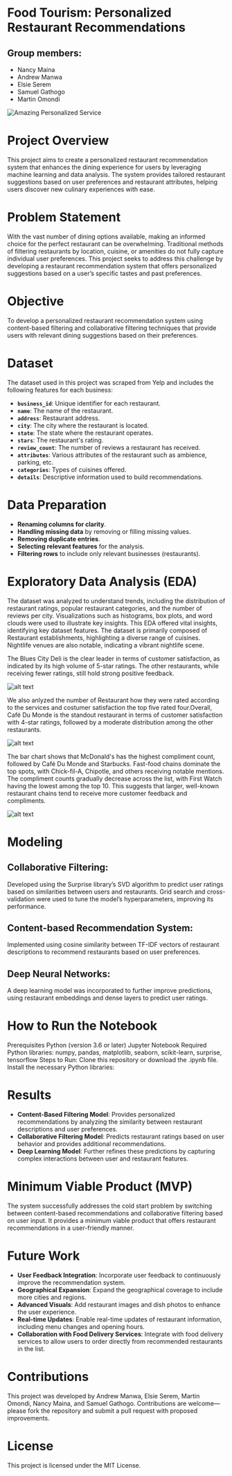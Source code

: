 # Food Tourism: Personalized Restaurant Recommendations
## Group members:
* Nancy Maina
* Andrew Manwa
* Elsie Serem
* Samuel Gathogo
* Martin Omondi
  
![Amazing Personalized Service](https://www.lsretail.com/hubfs/BLOG_5-ways-offer-amazing-personalized-service-restaurant.png)
# Project Overview
This project aims to create a personalized restaurant recommendation system that enhances the dining experience for users by leveraging machine learning and data analysis. The system provides tailored restaurant suggestions based on user preferences and restaurant attributes, helping users discover new culinary experiences with ease.

# Problem Statement
With the vast number of dining options available, making an informed choice for the perfect restaurant can be overwhelming. Traditional methods of filtering restaurants by location, cuisine, or amenities do not fully capture individual user preferences. This project seeks to address this challenge by developing a restaurant recommendation system that offers personalized suggestions based on a user’s specific tastes and past preferences.

# Objective
To develop a personalized restaurant recommendation system using content-based filtering and collaborative filtering techniques that provide users with relevant dining suggestions based on their preferences.

# Dataset
The dataset used in this project was scraped from Yelp and includes the following features for each business:

- **`business_id`**: Unique identifier for each restaurant.
- **`name`**: The name of the restaurant.
- **`address`**: Restaurant address.
- **`city`**: The city where the restaurant is located.
- **`state`**: The state where the restaurant operates.
- **`stars`**: The restaurant's rating.
- **`review_count`**: The number of reviews a restaurant has received.
- **`attributes`**: Various attributes of the restaurant such as ambience, parking, etc.
- **`categories`**: Types of cuisines offered.
- **`details`**: Descriptive information used to build recommendations.

# Data Preparation
 - **Renaming columns for clarity**.
- **Handling missing data** by removing or filling missing values.
- **Removing duplicate entries**.
- **Selecting relevant features** for the analysis.
- **Filtering rows** to include only relevant businesses (restaurants).

# Exploratory Data Analysis (EDA)
The dataset was analyzed to understand trends, including the distribution of restaurant ratings, popular restaurant categories, and the number of reviews per city. Visualizations such as histograms, box plots, and word clouds were used to illustrate key insights.
This EDA offered vital insights, identifying key dataset features. The dataset is primarily composed of  Restaurant establishments, highlighting a diverse range of cuisines. Nightlife venues are also notable, indicating a vibrant nightlife scene.
 
 The Blues City Deli is the clear leader in terms of customer satisfaction, as indicated by its high volume of 5-star ratings. The other restaurants, while receiving fewer ratings, still hold strong positive feedback.
 
 ![alt text](image.png)

 We also anlyzed the number of  Restaurant how they were rated according to the services and costumer satisfaction the top five rated four.Overall, Café Du Monde is the standout restaurant in terms of customer satisfaction with 4-star ratings, followed by a moderate distribution among the other restaurants.
 
 ![alt text](image-1.png)

 The bar chart shows that McDonald's has the highest compliment count, followed by Café Du Monde and Starbucks. Fast-food chains dominate the top spots, with Chick-fil-A, Chipotle, and others receiving notable mentions. The compliment counts gradually decrease across the list, with First Watch having the lowest among the top 10. This suggests that larger, well-known restaurant chains tend to receive more customer feedback and compliments.
 
 ![alt text](image-2.png)

# Modeling
## Collaborative Filtering:

Developed using the Surprise library’s SVD algorithm to predict user ratings based on similarities between users and restaurants.
Grid search and cross-validation were used to tune the model’s hyperparameters, improving its performance.

## Content-based Recommendation System:

Implemented using cosine similarity between TF-IDF vectors of restaurant descriptions to recommend restaurants based on user preferences.

## Deep Neural Networks:

A deep learning model was incorporated to further improve predictions, using restaurant embeddings and dense layers to predict user ratings.

# How to Run the Notebook
Prerequisites
Python (version 3.6 or later)
Jupyter Notebook
Required Python libraries: numpy, pandas, matplotlib, seaborn, scikit-learn, surprise, tensorflow
Steps to Run:
Clone this repository or download the .ipynb file.
Install the necessary Python libraries:

# Results

- **Content-Based Filtering Model**: Provides personalized recommendations by analyzing the similarity between restaurant descriptions and user preferences.
- **Collaborative Filtering Model**: Predicts restaurant ratings based on user behavior and provides additional recommendations.
- **Deep Learning Model**: Further refines these predictions by capturing complex interactions between user and restaurant features.

# Minimum Viable Product (MVP)
The system successfully addresses the cold start problem by switching between content-based recommendations and collaborative filtering based on user input. It provides a minimum viable product that offers restaurant recommendations in a user-friendly manner.

# Future Work
 - **User Feedback Integration**: Incorporate user feedback to continuously improve the recommendation system.
- **Geographical Expansion**: Expand the geographical coverage to include more cities and regions.
- **Advanced Visuals**: Add restaurant images and dish photos to enhance the user experience.
- **Real-time Updates**: Enable real-time updates of restaurant information, including menu changes and opening hours.
- **Collaboration with Food Delivery Services**: Integrate with food delivery services to allow users to order directly from recommended restaurants in the list.

# Contributions
This project was developed by Andrew Manwa, Elsie Serem, Martin Omondi, Nancy Maina, and Samuel Gathogo. Contributions are welcome—please fork the repository and submit a pull request with proposed improvements.

# License
This project is licensed under the MIT License. 
